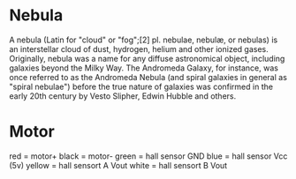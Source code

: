 # Nebula
A nebula (Latin for "cloud" or "fog";[2] pl. nebulae, nebulæ, or nebulas) is an interstellar cloud of dust, hydrogen, helium and other ionized gases. Originally, nebula was a name for any diffuse astronomical object, including galaxies beyond the Milky Way. The Andromeda Galaxy, for instance, was once referred to as the Andromeda Nebula (and spiral galaxies in general as "spiral nebulae") before the true nature of galaxies was confirmed in the early 20th century by Vesto Slipher, Edwin Hubble and others.

# Motor
red    = motor+
black  = motor-
green  = hall sensor GND
blue   = hall sensor Vcc (5v)
yellow = hall sensort A Vout
white  = hall sensort B Vout

